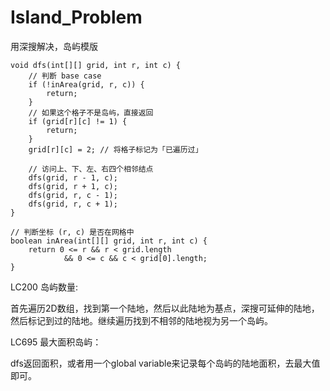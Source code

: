 # Island_Problem

用深搜解决，岛屿模版
    
    void dfs(int[][] grid, int r, int c) {
        // 判断 base case
        if (!inArea(grid, r, c)) {
            return;
        }
        // 如果这个格子不是岛屿，直接返回
        if (grid[r][c] != 1) {
            return;
        }
        grid[r][c] = 2; // 将格子标记为「已遍历过」
        
        // 访问上、下、左、右四个相邻结点
        dfs(grid, r - 1, c);
        dfs(grid, r + 1, c);
        dfs(grid, r, c - 1);
        dfs(grid, r, c + 1);
    }
    
    // 判断坐标 (r, c) 是否在网格中
    boolean inArea(int[][] grid, int r, int c) {
        return 0 <= r && r < grid.length 
            	&& 0 <= c && c < grid[0].length;
    }

LC200 岛屿数量:

首先遍历2D数组，找到第一个陆地，然后以此陆地为基点，深搜可延伸的陆地，然后标记到过的陆地。继续遍历找到不相邻的陆地视为另一个岛屿。

LC695 最大面积岛屿：

dfs返回面积，或者用一个global variable来记录每个岛屿的陆地面积，去最大值即可。
